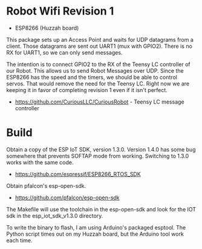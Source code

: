 Robot Wifi Revision 1
=====================

* ESP8266 (Huzzah board)

This package sets up an Access Point and waits for UDP datagrams from a client. Those
datagrams are sent out UART1 (mux with GPIO2). There is no RX for UART1, so we can
only send messages.

The intention is to connect GPIO2 to the RX of the Teensy LC controller of our Robot.
This allows us to send Robot Messages over UDP. Since the ESP8266 has the speed and
the timers, we should be able to control servos. That would remove the need for the
Teensy LC. Right now we are keeping it in favor of completing revision 1 even if it
isn't perfect.

* https://github.com/CuriousLLC/CuriousRobot - Teensy LC message controller

Build
=====

Obtain a copy of the ESP IoT SDK, version 1.3.0. Version 1.4.0 has some bug somewhere
that prevents SOFTAP mode from working. Switching to 1.3.0 works with the same code.

* https://github.com/espressif/ESP8266_RTOS_SDK

Obtain pfalcon's esp-open-sdk.

* https://github.com/pfalcon/esp-open-sdk

The Makefile will use the toolchain in the esp-open-sdk and look for the IOT sdk in
the esp_iot_sdk_v1.3.0 directory.

To write the binary to flash, I am using Arduino's packaged esptool. The Python
script times out on my Huzzah board, but the Arduino tool work each time.
